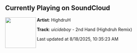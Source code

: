 ## Currently Playing on SoundCloud

[<img align="left" width="100" src="https://i1.sndcdn.com/artworks-5zME3BBfQ5LImNW7-IFs2tg-t500x500.png">](https://soundcloud.com/highdruhdub/uicideboy-2nd-hand-highdruh-remix)

**Artist**: HighdruH 

**Track**: $uicideboy$ - 2nd Hand (Highdruh Remix)

Last updated at 8/18/2025, 10:35:23 AM
